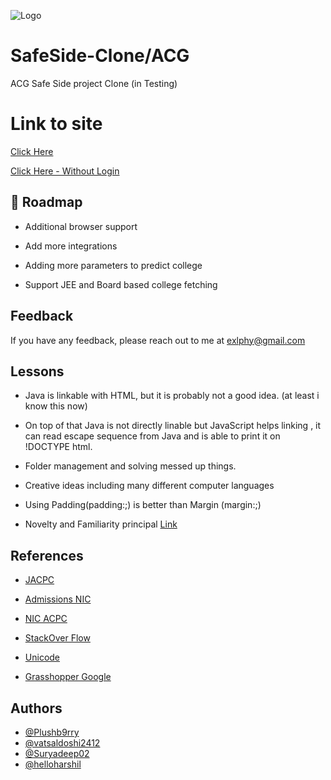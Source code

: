 ![Logo](https://cdn.discordapp.com/attachments/794818958686552145/903132306078859274/1635393906112.png)

# SafeSide-Clone/ACG
ACG Safe Side project Clone (in Testing)


# Link to site 

[Click Here](https://plushb9rry.github.io/SafeSide-Clone/index.html)


[Click Here - Without Login](https://plushb9rry.github.io/SafeSide-Clone/Secondpage/SecPage.html?text1=1234567890&psw=222222222222222222&remember=on&submit=Submit)


## 🚀 Roadmap

- Additional browser support

- Add more integrations

- Adding more parameters to predict college

- Support JEE and Board based college fetching 

  
## Feedback

If you have any feedback, please reach out to me at exlphy@gmail.com


## Lessons

- Java is linkable with HTML, but it is probably not a good idea. (at least i know this now)

- On top of that Java is not directly linable but JavaScript helps linking , it can read escape sequence from Java and is able to print it on !DOCTYPE html.

- Folder management and solving messed up things.

- Creative ideas including many different computer languages

- Using Padding(padding:;) is better than Margin (margin:;)

- Novelty and Familiarity principal [Link](https://m1a7x2y9.github.io/NF/)


## References

- [JACPC](http://www.jacpcldce.ac.in/)

- [Admissions NIC](https://admissions.nic.in/guj/gujccounselling/root/Home.aspx?enc=Nm7QwHILXclJQSv2YVS+7uWbrCuNNuLvhl5/zbjO15eVFzVu8uHlIFDbOirm7N1Z)

- [NIC ACPC](https://gujacpc.nic.in/RegSys/Page/Page?PageId=1&LangId=P#)

- [StackOver Flow](https://stackoverflow.com/)

- [Unicode](http://ftp.unicode.org/Public/UNIDATA/UnicodeData.txt)

- [Grasshopper Google](https://grasshopper.app/)


## Authors

- [@Plushb9rry](https://github.com/Plushb9rry)
- [@vatsaldoshi2412](https://github.com/vatsaldoshi2412)
- [@Suryadeep02](https://github.com/Suryadeep02)
- [@helloharshil](https://github.com/helloharshil)






